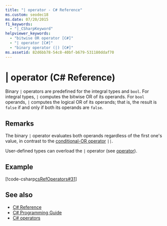 ```yaml
---
title: "| operator - C# Reference"
ms.custom: seodec18
ms.date: 07/20/2015
f1_keywords: 
  - "|_CSharpKeyword"
helpviewer_keywords: 
  - "bitwise OR operator [C#]"
  - "| operator [C#]"
  - "binary operator (|) [C#]"
ms.assetid: 82d6bb78-54c8-40bf-b679-531180ddaf70
---
```

# | operator (C# Reference)

Binary `|` operators are predefined for the integral types and `bool`. For integral types, `|` computes the bitwise OR of its operands. For `bool` operands, `|` computes the logical OR of its operands; that is, the result is `false` if and only if both its operands are `false`.

## Remarks

The binary `|` operator evaluates both operands regardless of the first one's value, in contrast to the [conditional-OR operator](conditional-or-operator.md) `||`.

User-defined types can overload the `|` operator (see [operator](../keywords/operator.md)).

## Example

 [!code-csharp[csRefOperators#31](~/samples/snippets/csharp/VS_Snippets_VBCSharp/csrefOperators/CS/csrefOperators.cs#31)]

## See also

- [C# Reference](../index.md)
- [C# Programming Guide](../../programming-guide/index.md)
- [C# operators](index.md)
